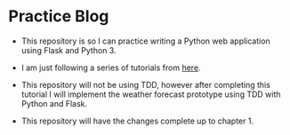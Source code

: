 # Practice Blog #

- This repository is so I can practice writing a Python web application using Flask and Python 3.

- I am just following a series of tutorials from [here](https://blog.miguelgrinberg.com/post/the-flask-mega-tutorial-part-i-hello-world).

- This repository will not be using TDD, however after completing this tutorial I will implement the weather forecast prototype using TDD with Python and Flask.

- This repository will have the changes complete up to chapter 1.